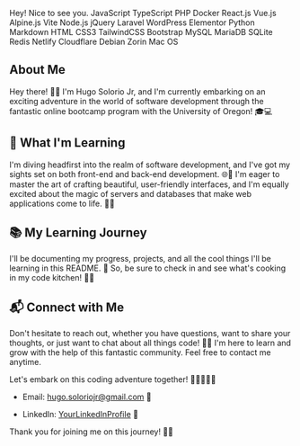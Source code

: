 Hey! Nice to see you.
JavaScript TypeScript PHP Docker React.js Vue.js Alpine.js Vite Node.js jQuery Laravel WordPress Elementor Python Markdown HTML CSS3 TailwindCSS Bootstrap MySQL MariaDB SQLite Redis Netlify Cloudflare Debian Zorin Mac OS

## About Me
Hey there! 👨‍💻 I'm Hugo Solorio Jr, and I'm currently embarking on an exciting adventure in the world of software development through the fantastic online bootcamp program with the University of Oregon! 🎓💻

## 🌟 What I'm Learning
I'm diving headfirst into the realm of software development, and I've got my sights set on both front-end and back-end development. 🌐💼 I'm eager to master the art of crafting beautiful, user-friendly interfaces, and I'm equally excited about the magic of servers and databases that make web applications come to life. 🌈🔥

## 📚 My Learning Journey
I'll be documenting my progress, projects, and all the cool things I'll be learning in this README. 📝 So, be sure to check in and see what's cooking in my code kitchen! 🍳🍕

## 📬 Connect with Me
Don't hesitate to reach out, whether you have questions, want to share your thoughts, or just want to chat about all things code! 📧📱 I'm here to learn and grow with the help of this fantastic community. Feel free to contact me anytime.

Let's embark on this coding adventure together! 🚀👩‍💻👨‍💻

- Email: hugo.soloriojr@gmail.com 📩

- LinkedIn: [YourLinkedInProfile](https://www.linkedin.com/in/hugo-solorio/) 💼

Thank you for joining me on this journey! 🙌💯

<!---
Hsolojr/Hsolojr is a ✨ special ✨ repository because its `README.md` (this file) appears on your GitHub profile.
You can click the Preview link to take a look at your changes.
--->
